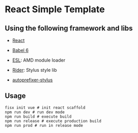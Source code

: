 React Simple Template
======

## Using the following framework and libs

* [React](https://facebook.github.io/react/)

* [Babel 6](https://babeljs.io/)

* [ESL](https://github.com/ecomfe/esl): AMD module loader

* [Rider](https://github.com/ecomfe/rider): Stylus style lib

* [autoprefixer-stylus](https://github.com/jescalan/autoprefixer-stylus)

## Usage

```shell
fisx init vue # init react scaffold
npm run dev # run dev mode
npm run build # execute build
npm run release # execute production build
npm run prod # run in release mode
```
